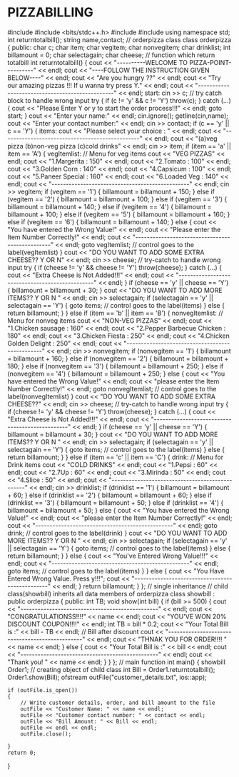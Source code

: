 # PIZZABILLING
#include <iostream>
#include <bits/stdc++.h>
#include <string>
#include<fstream>
using namespace std;
int returntotalbill();
string name,contact;
// orderpizza class
class orderpizza
{
public:
    char c;
    char item;
    char vegitem;
    char nonvegitem;
    char drinklist;
    int billamount = 0;
    char selectagain;
    char cheese;
    // function which return totalbill
    int returntotalbill()
    {
        cout << "----------WELCOME TO PIZZA-POINT----------" << endl;
        cout << "----FOLLOW THE INSTRUCTION GIVEN BELOW----" << endl;
        cout << "Are you hungry ??" << endl;
        cout << "Try our amazing pizzas !!! If u wanna try press Y." << endl;
        cout << "------------------------------------------------" << endl;
    start:
        cin >> c;
        // try catch block to handle wrong input
        try
        {
            if (c != 'y' && c != 'Y')
                throw(c);
        }
        catch (...)
        {
            cout << "Please Enter Y or y to start the order process!!!" << endl;
            goto start;
        }
        cout << "Enter your name:" << endl;
        cin.ignore();
        getline(cin,name);
        cout << "Enter your contact number:" << endl;
        cin >> contact;
        if (c == 'y' || c == 'Y')
        {
        items:
            cout << "Please select your choice : " << endl;
            cout << "------------------------------------------------" << endl;
            cout << "(a)veg pizza      (b)non-veg pizza      (c)cold drinks" << endl;
            cin >> item;
            if (item == 'a' || item == 'A')
            {
            vegItemlist:
                // Menu for veg items
                cout << "VEG PIZZAS" << endl;
                cout << "1.Margerita         : 150" << endl;
                cout << "2.Tomato            : 100" << endl;
                cout << "3.Golden Corn       : 140" << endl;
                cout << "4.Capsicum          : 100" << endl;
                cout << "5.Paneer Special    : 160" << endl;
                cout << "6.Loaded Veg        : 140" << endl;
                cout << "------------------------------------------------" << endl;
                cin >> vegitem;
                if (vegitem == '1')
                {
                    billamount = billamount + 150;
                }
                else if (vegitem == '2')
                {
                    billamount = billamount + 100;
                }
                else if (vegitem == '3')
                {
                    billamount = billamount + 140;
                }
                else if (vegitem == '4')
                {
                    billamount = billamount + 100;
                }
                else if (vegitem == '5')
                {
                    billamount = billamount + 160;
                }
                else if (vegitem == '6')
                {
                    billamount = billamount + 140;
                }
                else
                {
                    cout << "You have entered the Wrong Value!" << endl;
                    cout << "Please enter the Item Number Correctly!" << endl;
                    cout << "------------------------------------------------" << endl;
                    goto vegItemlist; // control goes to the label(vegItemlist)
                }
                cout << "DO YOU WANT TO ADD SOME EXTRA CHEESE?? Y OR N" << endl;
                cin >> cheese;
                // try-catch to handle wrong input
                try
                {
                    if (cheese != 'y' && cheese != 'Y')
                        throw(cheese);
                }
                catch (...)
                {
                    cout << "Extra Cheese is Not Added!!!" << endl;
                    cout << "------------------------------------------------" << endl;
                }
                if (cheese == 'y' || cheese == 'Y')
                {
                    billamount = billamount + 30;
                }
                cout << "DO YOU WANT TO ADD MORE ITEMS?? Y OR N " << endl;
                cin >> selectagain;
                if (selectagain == 'y' || selectagain == 'Y')
                {
                    goto items; // control goes to the label(items)
                }
                else
                {
                    return billamount;
                }
            }
            else if (item == 'b' || item == 'B')
            {
            nonvegItemlist:
                // Menu for nonveg items
                cout << "NON-VEG PIZZAS" << endl;
                cout << "1.Chicken sausage           : 160" << endl;
                cout << "2.Pepper Barbecue Chicken   : 180" << endl;
                cout << "3.Chicken Fiesta            : 250" << endl;
                cout << "4.Chicken Golden Delight    : 250" << endl;
                cout << "------------------------------------------------" << endl;
                cin >> nonvegitem;
                if (nonvegitem == '1')
                {
                    billamount = billamount + 160;
                }
                else if (nonvegitem == '2')
                {
                    billamount = billamount + 180;
                }
                else if (nonvegitem == '3')
                {
                    billamount = billamount + 250;
                }
                else if (nonvegitem == '4')
                {
                    billamount = billamount + 250;
                }
                else
                {
                    cout << "You have entered the Wrong Value!" << endl;
                    cout << "please enter the Item Number Correctly!" << endl;
                    goto nonvegItemlist; // control goes to the label(nonvegItemlist)
                }
                cout << "DO YOU WANT TO ADD SOME EXTRA CHEESE??" << endl;
                cin >> cheese;
                // try-catch to handle wrong input
                try
                {
                    if (cheese != 'y' && cheese != 'Y')
                        throw(cheese);
                }
                catch (...)
                {
                    cout << "Extra Cheese is Not Added!!!" << endl;
                    cout << "------------------------------------------------" << endl;
                }
                if (cheese == 'y' || cheese == 'Y')
                {
                    billamount = billamount + 30;
                }
                cout << "DO YOU WANT TO ADD MORE ITEMS?? Y OR N " << endl;
                cin >> selectagain;
                if (selectagain == 'y' || selectagain == 'Y')
                {
                    goto items; // control goes to the label(items)
                }
                else
                {
                    return billamount;
                }
            }
            else if (item == 'c' || item == 'C')
            {
            drink:
                // Menu for Drink items
                cout << "COLD DRINKS" << endl;
                cout << "1.Pepsi           : 60" << endl;
                cout << "2.7Up             : 60" << endl;
                cout << "3.Mirinda         : 50" << endl;
                cout << "4.Slice           : 50" << endl;
                cout << "------------------------------------------------" << endl;
                cin >> drinklist;
                if (drinklist == '1')
                {
                    billamount = billamount + 60;
                }
                else if (drinklist == '2')
                {
                    billamount = billamount + 60;
                }
                else if (drinklist == '3')
                {
                    billamount = billamount + 50;
                }
                else if (drinklist == '4')
                {
                    billamount = billamount + 50;
                }
                else
                {
                    cout << "You have entered the Wrong Value!" << endl;
                    cout << "please enter the Item Number Correctly!" << endl;
                    cout << "------------------------------------------------" << endl;
                    goto drink; // control goes to the label(drink)
                }
                cout << "DO YOU WANT TO ADD MORE ITEMS?? Y OR N " << endl;
                cin >> selectagain;
                if (selectagain == 'y' || selectagain == 'Y')
                {
                    goto items; // control goes to the label(items)
                }
                else
                {
                    return billamount;
                }
            }
            else
            {
                cout << "You've Entered Wrong Value!!!" << endl;
                cout << "------------------------------------------------" << endl;
                goto items; // control goes to the label(items)
            }
        }
        else
        {
            cout << "You Have Entered Wrong Value. Press y!!!";
            cout << "------------------------------------------------" << endl;
        }
        return billamount;
    }
};
// single inheritance
// child class(showbill) inherits all data members of orderpizza
class showbill : public orderpizza
{
public:
    int TB;
    void show(int bill)
    {
        if (bill >= 500)
        {
            cout << "------------------------------------------------" << endl;
            cout << "CONGRATULATIONSS!!!!" << name << endl;
            cout << "YOU'VE WON 20% DISCOUNT COUPON!!!!" << endl;
            int TB = bill * 0.2;
            cout << "Your Total Bill is :" << bill - TB << endl; // Bill after discount
            cout << "------------------------------------------------" << endl;
            cout << "THNAK YOU FOR ORDER!!!! " << name << endl;
        }
        else
        {
            cout << "Your Total Bill is :" << bill << endl;
            cout << "------------------------------------------------" << endl;
            cout << "Thank you! " << name << endl;
        }
    }
};
// main function
int main()
{
    showbill Order1;                     // creating object of child class
    int Bill = Order1.returntotalbill(); 
    Order1.show(Bill);
    ofstream outFile("customer_details.txt", ios::app);

    if (outFile.is_open())
    {
        // Write customer details, order, and bill amount to the file
        outFile << "Customer Name: " << name << endl;
        outFile << "Customer contact number: " << contact << endl; 
        outFile << "Bill Amount: " << Bill << endl;
        outFile << endl << endl;
        outFile.close();
        
    }
    return 0;
}
